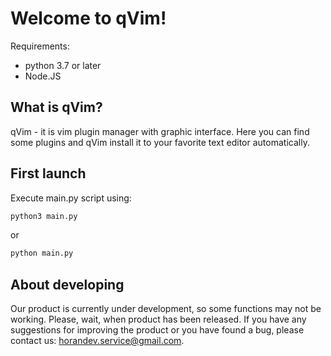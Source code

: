 #  Welcome to qVim!
Requirements:
- python 3.7 or later
- Node.JS
## What is qVim?
qVim - it is vim plugin manager with graphic interface. Here you can find some plugins and qVim install it to your favorite text editor automatically.
## First launch
Execute main.py script using:
```sh
python3 main.py
```
or
```sh
python main.py
```
## About developing
Our product is currently under development, so some functions may not be working. Please, wait, when product has been released. If you have any suggestions for improving the product or you have found a bug, please contact us: horandev.service@gmail.com.
